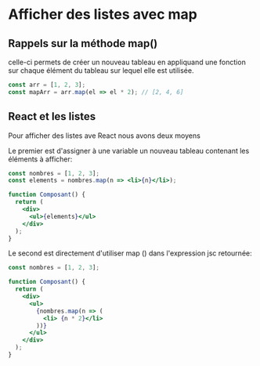 # Afficher des listes avec map

## Rappels sur la méthode map()

celle-ci permets de créer un nouveau tableau en appliquand une fonction sur chaque élément du tableau sur lequel elle
est utilisée.

```js
const arr = [1, 2, 3];
const mapArr = arr.map(el => el * 2); // [2, 4, 6]
```

## React et les listes

Pour afficher des listes ave React nous avons deux moyens

Le premier est d'assigner à une variable un nouveau tableau contenant les éléments à afficher:
```jsx
const nombres = [1, 2, 3];
const elements = nombres.map(n => <li>{n}</li>);

function Composant() {
  return (
    <div>
      <ul>{elements}</ul>
    </div>
  );
}
```

Le second est directement d'utiliser map () dans l'expression jsc retournée:

```jsx
const nombres = [1, 2, 3];

function Composant() {
  return (
    <div>
      <ul>
        {nombres.map(n => (
          <li> {n * 2}</li>
        ))}
      </ul>
    </div>
  );
}
```